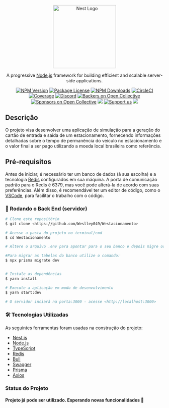 <p align="center">
  <a href="http://nestjs.com/" target="blank"><img src="https://nestjs.com/img/logo-small.svg" width="200" alt="Nest Logo" /></a>
</p>

[circleci-image]: https://img.shields.io/circleci/build/github/nestjs/nest/master?token=abc123def456
[circleci-url]: https://circleci.com/gh/nestjs/nest

  <p align="center">A progressive <a href="http://nodejs.org" target="_blank">Node.js</a> framework for building efficient and scalable server-side applications.</p>
    <p align="center">
<a href="https://www.npmjs.com/~nestjscore" target="_blank"><img src="https://img.shields.io/npm/v/@nestjs/core.svg" alt="NPM Version" /></a>
<a href="https://www.npmjs.com/~nestjscore" target="_blank"><img src="https://img.shields.io/npm/l/@nestjs/core.svg" alt="Package License" /></a>
<a href="https://www.npmjs.com/~nestjscore" target="_blank"><img src="https://img.shields.io/npm/dm/@nestjs/common.svg" alt="NPM Downloads" /></a>
<a href="https://circleci.com/gh/nestjs/nest" target="_blank"><img src="https://img.shields.io/circleci/build/github/nestjs/nest/master" alt="CircleCI" /></a>
<a href="https://coveralls.io/github/nestjs/nest?branch=master" target="_blank"><img src="https://coveralls.io/repos/github/nestjs/nest/badge.svg?branch=master#9" alt="Coverage" /></a>
<a href="https://discord.gg/G7Qnnhy" target="_blank"><img src="https://img.shields.io/badge/discord-online-brightgreen.svg" alt="Discord"/></a>
<a href="https://opencollective.com/nest#backer" target="_blank"><img src="https://opencollective.com/nest/backers/badge.svg" alt="Backers on Open Collective" /></a>
<a href="https://opencollective.com/nest#sponsor" target="_blank"><img src="https://opencollective.com/nest/sponsors/badge.svg" alt="Sponsors on Open Collective" /></a>
  <a href="https://paypal.me/kamilmysliwiec" target="_blank"><img src="https://img.shields.io/badge/Donate-PayPal-ff3f59.svg"/></a>
    <a href="https://opencollective.com/nest#sponsor"  target="_blank"><img src="https://img.shields.io/badge/Support%20us-Open%20Collective-41B883.svg" alt="Support us"></a>
  <a href="https://twitter.com/nestframework" target="_blank"><img src="https://img.shields.io/twitter/follow/nestframework.svg?style=social&label=Follow"></a>
</p>
  <!--[![Backers on Open Collective](https://opencollective.com/nest/backers/badge.svg)](https://opencollective.com/nest#backer)
  [![Sponsors on Open Collective](https://opencollective.com/nest/sponsors/badge.svg)](https://opencollective.com/nest#sponsor)-->

## Descrição

O projeto visa desenvolver uma aplicação de simulação para a geração do cartão de entrada e saída de um estacionamento, fornecendo informações detalhadas sobre o tempo de permanência do veículo no estacionamento e o valor final a ser pago utilizando a moeda local brasileira como referência.


## Pré-requisitos

Antes de iniciar, é necessário ter um banco de dados (à sua escolha) e a tecnologia [Redis](https://redis.io/) configurados em sua máquina. A porta de comunicação padrão para o Redis é 6379, mas você pode alterá-la de acordo com suas preferências. Além disso, é recomendável ter um editor de código, como o [VSCode](https://code.visualstudio.com/), para facilitar o trabalho com o código.

### 🎲 Rodando o Back End (servidor)

```bash
# Clone este repositório
$ git clone <https://github.com/Weslley049/Westacionamento>

# Acesse a pasta do projeto no terminal/cmd
$ cd Westacionamento

# Altere o arquivo .env para apontar para o seu banco e depois migre os dados das tabelas do banco

#Para migrar as tabelas do banco utilize o comando:
$ npx prisma migrate dev


# Instale as dependências
$ yarn install

# Execute a aplicação em modo de desenvolvimento
$ yarn start:dev

# O servidor inciará na porta:3000 - acesse <http://localhost:3000>

```
### 🛠 Tecnologias Utilizadas

As seguintes ferramentas foram usadas na construção do projeto:
- [Nest.js](https://nestjs.com/)
- [Node.js](https://nodejs.org/en/)
- [TypeScript](https://www.typescriptlang.org/)
- [Redis](https://redis.io/)
- [Bull](https://www.npmjs.com/package/bull?activeTab=readme)
- [Swagger](https://swagger.io/)
- [Prisma](https://www.prisma.io/)
- [Axios](https://axios-http.com/ptbr/docs/intro)


### Status do Projeto 
<h4> 
	Projeto já pode ser utilizado. Esperando novas funcionalidades 🚀 
</h4>

